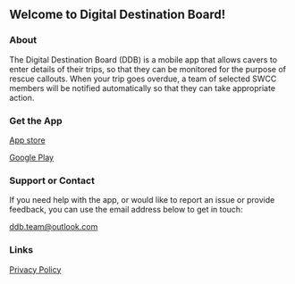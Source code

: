 ## Welcome to Digital Destination Board!

### About

The Digital Destination Board (DDB) is a mobile app that allows cavers to enter details of their trips, so that they can be monitored for the purpose of rescue callouts. When your trip goes overdue, a team of selected SWCC members will be notified automatically so that they can take appropriate action.

### Get the App

[App store](https://apps.apple.com/us/app/digital-destination-board/id1596345702)

[Google Play](https://play.google.com/store/apps/details?id=com.Vaughan.DDB)

### Support or Contact

If you need help with the app, or would like to report an issue or provide feedback, you can use the email address below to get in touch:

[ddb.team@outlook.com](mailto:ddb.team@outlook.com)

### Links

[Privacy Policy](https://jvaughan0707.github.io/DDB-Pages/privacy-policy)

